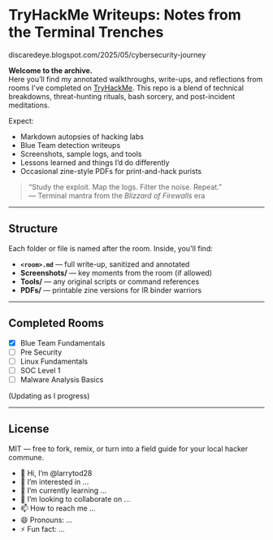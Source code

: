 # TryHackMe Writeups: Notes from the Terminal Trenches
discaredeye.blogspot.com/2025/05/cybersecurity-journey

**Welcome to the archive.**  
Here you’ll find my annotated walkthroughs, write-ups, and reflections from rooms I've completed on [TryHackMe](https://tryhackme.com/). This repo is a blend of technical breakdowns, threat-hunting rituals, bash sorcery, and post-incident meditations.

Expect:
- Markdown autopsies of hacking labs
- Blue Team detection writeups
- Screenshots, sample logs, and tools
- Lessons learned and things I’d do differently
- Occasional zine-style PDFs for print-and-hack purists

> “Study the exploit. Map the logs. Filter the noise. Repeat.”  
> — Terminal mantra from the *Blizzard of Firewalls* era

---

## Structure

Each folder or file is named after the room. Inside, you'll find:
- **`<room>.md`** — full write-up, sanitized and annotated
- **Screenshots/** — key moments from the room (if allowed)
- **Tools/** — any original scripts or command references
- **PDFs/** — printable zine versions for IR binder warriors

---

## Completed Rooms

- [x] Blue Team Fundamentals
- [ ] Pre Security
- [ ] Linux Fundamentals
- [ ] SOC Level 1
- [ ] Malware Analysis Basics

(Updating as I progress)

---

## License

MIT — free to fork, remix, or turn into a field guide for your local hacker commune.
- 👋 Hi, I’m @larrytod28
- 👀 I’m interested in ...
- 🌱 I’m currently learning ...
- 💞️ I’m looking to collaborate on ...
- 📫 How to reach me ...
- 😄 Pronouns: ...
- ⚡ Fun fact: ...

<!---
larrytod28/larrytod28 is a ✨ special ✨ repository because its `README.md` (this file) appears on your GitHub profile.
You can click the Preview link to take a look at your changes.
--->
